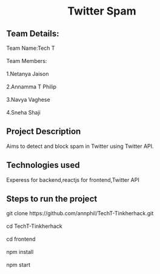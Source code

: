 <html>
    <h1 align="center">Twitter Spam</h1>
  <h2>Team Details:</h2>
  <p>Team Name:Tech T<br></br>Team Members:<br></br>1.Netanya Jaison<br></br>2.Annamma T Philip<br></br>3.Navya Vaghese<br></br>4.Sneha Shaji
  <h2>Project Description</h2>
    <p>Aims to detect and block spam in Twitter using Twitter API.</p>
    <h2>Technologies used</h2>
    <p>Experess for backend,reactjs for frontend,Twitter API</p>
    <h2>Steps to run the project</h2>
    <p>git clone https://github.com/annphil/TechT-Tinkherhack.git<br></br>cd TechT-Tinkherhack<br></br>cd frontend<br></br>npm install<br></br>npm start
</html>
